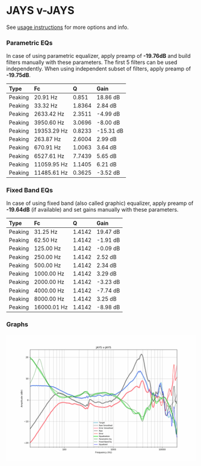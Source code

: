 # JAYS v-JAYS
See [usage instructions](https://github.com/jaakkopasanen/AutoEq#usage) for more options and info.

### Parametric EQs
In case of using parametric equalizer, apply preamp of **-19.76dB** and build filters manually
with these parameters. The first 5 filters can be used independently.
When using independent subset of filters, apply preamp of **-19.75dB**.

| Type    | Fc          |      Q | Gain      |
|:--------|:------------|:-------|:----------|
| Peaking | 20.91 Hz    | 0.851  | 18.86 dB  |
| Peaking | 33.32 Hz    | 1.8364 | 2.84 dB   |
| Peaking | 2633.42 Hz  | 2.3511 | -4.99 dB  |
| Peaking | 3950.60 Hz  | 3.0696 | -8.00 dB  |
| Peaking | 19353.29 Hz | 0.8233 | -15.31 dB |
| Peaking | 263.87 Hz   | 2.6004 | 2.99 dB   |
| Peaking | 670.91 Hz   | 1.0063 | 3.64 dB   |
| Peaking | 6527.61 Hz  | 7.7439 | 5.65 dB   |
| Peaking | 11059.95 Hz | 1.1405 | 6.21 dB   |
| Peaking | 11485.61 Hz | 0.3625 | -3.52 dB  |

### Fixed Band EQs
In case of using fixed band (also called graphic) equalizer, apply preamp of **-19.64dB**
(if available) and set gains manually with these parameters.

| Type    | Fc          |      Q | Gain     |
|:--------|:------------|:-------|:---------|
| Peaking | 31.25 Hz    | 1.4142 | 19.47 dB |
| Peaking | 62.50 Hz    | 1.4142 | -1.91 dB |
| Peaking | 125.00 Hz   | 1.4142 | -0.09 dB |
| Peaking | 250.00 Hz   | 1.4142 | 2.52 dB  |
| Peaking | 500.00 Hz   | 1.4142 | 2.34 dB  |
| Peaking | 1000.00 Hz  | 1.4142 | 3.29 dB  |
| Peaking | 2000.00 Hz  | 1.4142 | -3.23 dB |
| Peaking | 4000.00 Hz  | 1.4142 | -7.74 dB |
| Peaking | 8000.00 Hz  | 1.4142 | 3.25 dB  |
| Peaking | 16000.01 Hz | 1.4142 | -8.98 dB |

### Graphs
![](./JAYS%20v-JAYS.png)